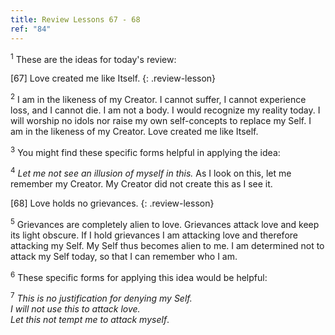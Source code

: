 ```yaml
---
title: Review Lessons 67 - 68
ref: "84"
---
```


<sup>1</sup> These are the ideas for today's review:

\[67\] Love created me like Itself.
{: .review-lesson}

<sup>2</sup> I am in the likeness of my Creator. I cannot suffer, I
cannot experience loss, and I cannot die. I am not a body. I would
recognize my reality today. I will worship no idols nor raise my own
self-concepts to replace my Self. I am in the likeness of my Creator.
Love created me like Itself.

<sup>3</sup> You might find these specific forms helpful in applying the
idea:

<sup>4</sup> *Let me not see an illusion of myself in this.*  As I look
on this, let me remember my Creator.  My Creator did not create this as
I see it.

\[68\] Love holds no grievances.
{: .review-lesson}

<sup>5</sup> Grievances are completely alien to love. Grievances attack
love and keep its light obscure. If I hold grievances I am attacking
love and therefore attacking my Self. My Self thus becomes alien to me.
I am determined not to attack my Self today, so that I can remember who
I am.

<sup>6</sup> These specific forms for applying this idea would be
helpful:

<sup>7</sup> *This is no justification for denying my Self.<br/> I will
not use this to attack love.<br/> Let this not tempt me to attack
myself*.

